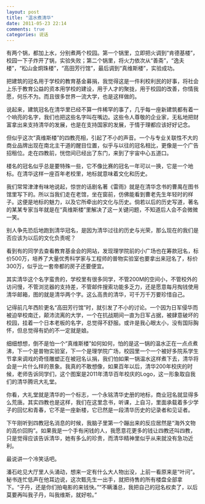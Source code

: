 ```yaml
---
layout: post
title: "温水煮清华"
date: 2011-05-23 22:14
comments: true
categories: 说话
---
```

有两个锅，都加上水，分别煮两个校园。第一个锅里，立即把火调到“肯德基楼”，校园一下子炸开了锅，实验失败；第二个锅里，将火力依次从“善斋”，“逸夫楼”，“松山金炯珠楼”，“高田芳行馆”，最后调到“真维斯楼”，实验成功。

把建筑的冠名用于学校的教育基金募捐，我觉得这是一件利校利民的好事，将社会上乐于教育公益的资本用学校的建设，用于人才的聚拢，用于校园的改善，你情我愿，何乐不为。而且很多世界一流大学，也是这样做的。

说起来，建筑冠名在清华里已经不算一件稀罕的事了，几乎每一座新建筑都有着一个响亮的名字，我们也把这些名字叫在嘴边。这些令人尊敬的企业家，无私地把财富拿出来支持清华的发展，也是在支持国家的发展，于情于理都应该好好记念。

但似乎这次“真维斯楼”的四教亮相，引起了不小的声音。一个与专业关联性不大的商业品牌出现在南北主干道的醒目位置，似乎与以往的冠名相比，更像是一个广告招租位。走在四教前，恍惚间已经出了东门，来到了宇宙中心五道口。<!-- more -->

楼名的冠名似乎总是要特殊一些，它不像比赛的冠名一年可以一换，它是一个地标。在清华这样一座百年老校里，地标就意味着文化和历史。

我们常常津津有味地说起，惊世的话剧名著《雷雨》就是在清华念书的曹禺在图书馆里写下的。所以当我们走在老馆，坐在窗前，仿佛能看到曹老先生年轻时的样子。这便是地标的魅力，以及它所牵出的文化与历史。倘若以后的历史写道，著名的某某专家当年就是在“真维斯楼”里解决了这一关键问题，不知道后人会不会微微一笑。

别人争先恐后地跑到清华冠名，是因为清华过往的历史与光荣，那么现在的我们是否应该为以后的文化负责呢？

看到有的同学去查看教育基金会的网站，发现理学院前的小广场也在筹款冠名，标价500万，培养了大量优秀科学家与工程师的普物实验室也要拿出来冠名了，标价300万，似乎比一套帝都的房子还要便宜。

其实清华这个名字蛮贵的，学校里有很多同学，不管200M的空间小，不管校外的访问慢，不管浏览器的支持差，不管邮件搜索功能多乏力，还是愿意每月掏钱使用清华邮箱，图的就是清华两个字。这么高贵的清华，可千万千万要珍惜自己。

记得前几年西阶更名“高田芳行馆”时，就引发了不小的讨论。一个因为日军侵华而被迫举校南迁，颠沛流离的大学，一个在抗战期间一直为日军占据，被肆意破坏的校园，挂着一个日本老板的名字，总觉得不舒服。或许是我心眼太小，没有国际胸怀，但总觉得有奶的不一定就是娘。

细细想想，倒不是怕一个“真维斯楼”如何如何，怕的是这一锅的温水正在一点点煮沸，下一个是普物实验室，下一个是理学院广场，校园里一个一个被好多院系学生节拿来调戏的奇怪雕塑正在被冠名认捐，我们怕如果一锅温水这样煮下去，清华将会是一片什么样的景象。我真的不敢想像，如果百年以后，清华200年校庆的时候，老师告诉同学们，这个图案是2011年清华百年校庆的Logo，这一形象取自我们的清华腾讯大礼堂。

你看，大礼堂就是清华的一个标志，一个永铭清华史册的地标，商业冠名就显得多么荒唐。其实四教也是这样，我们在这里念书，听课，上自习，里面承载着多少学子的回忆和青春，它不是一座新楼，它已然是一段清华历史的记录者和见证者。

下午刚听到四教冠名消息的时候，我脑子里第一个蹦出来的反应居然是“海外文物的高价回购”。如果我是一个手有闲钱的人，我愿意花更多的钱让四教还叫四教，只是觉得应该告诉清华，她有多么的珍贵，而清华精神里似乎从来就没有急功近利。

最说讲一个冷笑话吧。

潘石屹见大厅里人头涌动，想来一定有什么大人物出没，上前一看原来是“叶问”。秘书连忙低声在他耳边说，这次甄先生一出手，就把待售的所有楼盘全部拿下。“子丹，还是你们拍电影的来钱快。”“不瞒潘总，我把自己的冠名权卖了，以后莫要再叫我子丹，叫我维斯，就好啦。”